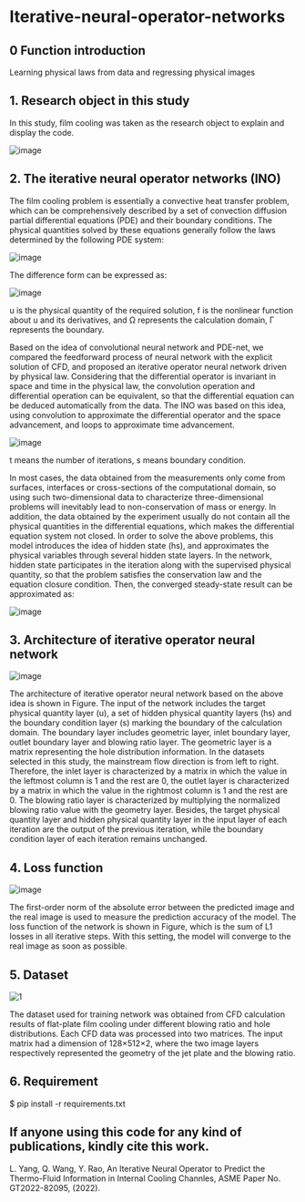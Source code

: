 # Iterative-neural-operator-networks
## 0 Function introduction
Learning physical laws from data and regressing physical images
## 1.	Research object in this study
In this study, film cooling was taken as the research object to explain and display the code.

![image](https://user-images.githubusercontent.com/111938900/198201956-7546a67f-b60d-430f-87f5-f186882cbfdc.png)

## 2.	The iterative neural operator networks (INO)
The film cooling problem is essentially a convective heat transfer problem, which can be comprehensively described by a set of convection diffusion partial differential equations (PDE) and their boundary conditions. The physical quantities solved by these equations generally follow the laws determined by the following PDE system:

![image](https://user-images.githubusercontent.com/111938900/198202058-3835a8a9-1666-4a09-b28a-65146b55214b.png)

The difference form can be expressed as:

![image](https://user-images.githubusercontent.com/111938900/198202093-9ffd8b50-4060-46c7-bb7d-3913d11f2d3f.png)

u is the physical quantity of the required solution, f is the nonlinear function about u and its derivatives, and Ω represents the calculation domain, Γ represents the boundary.

Based on the idea of convolutional neural network and PDE-net, we compared the feedforward process of neural network with the explicit solution of CFD, and proposed an iterative operator neural network driven by physical law. Considering that the differential operator is invariant in space and time in the physical law, the convolution operation and differential operation can be equivalent, so that the differential equation can be deduced automatically from the data. The INO was based on this idea, using convolution to approximate the differential operator and the space advancement, and loops to approximate time advancement.

![image](https://user-images.githubusercontent.com/111938900/198202120-e832d9f4-5761-459d-a5aa-031d1a454d7d.png)

t means the number of iterations, s means boundary condition.

In most cases, the data obtained from the measurements only come from surfaces, interfaces or cross-sections of the computational domain, so using such two-dimensional data to characterize three-dimensional problems will inevitably lead to non-conservation of mass or energy. In addition, the data obtained by the experiment usually do not contain all the physical quantities in the differential equations, which makes the differential equation system not closed. In order to solve the above problems, this model introduces the idea of hidden state (hs), and approximates the physical variables through several hidden state layers. In the network, hidden state participates in the iteration along with the supervised physical quantity, so that the problem satisfies the conservation law and the equation closure condition. Then, the converged steady-state result can be approximated as:

![image](https://user-images.githubusercontent.com/111938900/198202162-8906710c-d79f-4c1a-8406-5b24ef7fcaa1.png)
## 3.	Architecture of iterative operator neural network
![image](https://user-images.githubusercontent.com/111938900/198202446-dd504966-8dbc-4bef-83ad-a261e8c1e2f5.png)

The architecture of iterative operator neural network based on the above idea is shown in Figure. The input of the network includes the target physical quantity layer (u), a set of hidden physical quantity layers (hs) and the boundary condition layer (s) marking the boundary of the calculation domain. The boundary layer includes geometric layer, inlet boundary layer, outlet boundary layer and blowing ratio layer. The geometric layer is a matrix representing the hole distribution information. In the datasets selected in this study, the mainstream flow direction is from left to right. Therefore, the inlet layer is characterized by a matrix in which the value in the leftmost column is 1 and the rest are 0, the outlet layer is characterized by a matrix in which the value in the rightmost column is 1 and the rest are 0. The blowing ratio layer is characterized by multiplying the normalized blowing ratio value with the geometry layer. Besides, the target physical quantity layer and hidden physical quantity layer in the input layer of each iteration are the output of the previous iteration, while the boundary condition layer of each iteration remains unchanged.
## 4.	Loss function
![image](https://user-images.githubusercontent.com/111938900/198202464-0f8eaee6-bf70-4a76-8520-b26c02d1e181.png)

The first-order norm of the absolute error between the predicted image and the real image is used to measure the prediction accuracy of the model. The loss function of the network is shown in Figure, which is the sum of L1 losses in all iterative steps. With this setting, the model will converge to the real image as soon as possible.
## 5.	Dataset
![1](https://user-images.githubusercontent.com/111938900/198203392-4c85c62b-4bc9-4cba-aac9-12d928324464.png)

The dataset used for training network was obtained from CFD calculation results of flat-plate film cooling under different blowing ratio and hole distributions. Each CFD data was processed into two matrices. The input matrix had a dimension of 128×512×2, where the two image layers respectively represented the geometry of the jet plate and the blowing ratio.
## 6.	Requirement
$ pip install -r requirements.txt
## If anyone using this code for any kind of publications, kindly cite this work.
L. Yang, Q. Wang, Y. Rao, An Iterative Neural Operator to Predict the Thermo-Fluid Information in Internal Cooling Channles, ASME Paper No. GT2022-82095, (2022).

